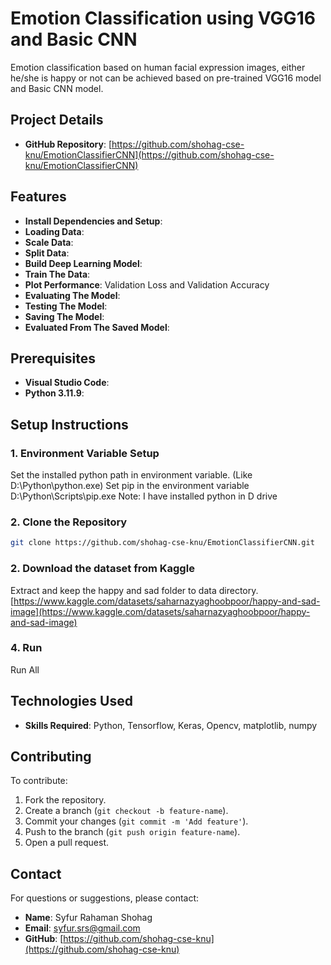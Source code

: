 # Emotion Classification using VGG16 and Basic CNN

Emotion classification based on human facial expression images, either he/she is happy or not can be achieved based on pre-trained VGG16 model and Basic CNN model.

## Project Details

- **GitHub Repository**: [https://github.com/shohag-cse-knu/EmotionClassifierCNN](https://github.com/shohag-cse-knu/EmotionClassifierCNN)

## Features

- **Install Dependencies and Setup**:
- **Loading Data**:
- **Scale Data**: 
- **Split Data**: 
- **Build Deep Learning Model**:
- **Train The Data**:
- **Plot Performance**: Validation Loss and Validation Accuracy
- **Evaluating The Model**:
- **Testing The Model**:
- **Saving The Model**:
- **Evaluated From The Saved Model**:

## Prerequisites

- **Visual Studio Code**: 
- **Python 3.11.9**:
  
## Setup Instructions

### 1. Environment Variable Setup
Set the installed python path in environment variable. (Like D:\Python\python.exe)
Set pip in the environment variable D:\Python\Scripts\pip.exe
Note: I have installed python in D drive

### 2. Clone the Repository
```bash
git clone https://github.com/shohag-cse-knu/EmotionClassifierCNN.git
````
### 2. Download the dataset from Kaggle 
Extract and keep the happy and sad folder to data directory.
[https://www.kaggle.com/datasets/saharnazyaghoobpoor/happy-and-sad-image](https://www.kaggle.com/datasets/saharnazyaghoobpoor/happy-and-sad-image)


### 4. Run
Run All

## Technologies Used

- **Skills Required**: Python, Tensorflow, Keras, Opencv, matplotlib, numpy

## Contributing

To contribute:

1. Fork the repository.
2. Create a branch (`git checkout -b feature-name`).
3. Commit your changes (`git commit -m 'Add feature'`).
4. Push to the branch (`git push origin feature-name`).
5. Open a pull request.

## Contact

For questions or suggestions, please contact:

- **Name**: Syfur Rahaman Shohag
- **Email**: [syfur.srs@gmail.com](mailto:syfur.srs@gmail.com)
- **GitHub**: [https://github.com/shohag-cse-knu](https://github.com/shohag-cse-knu)
